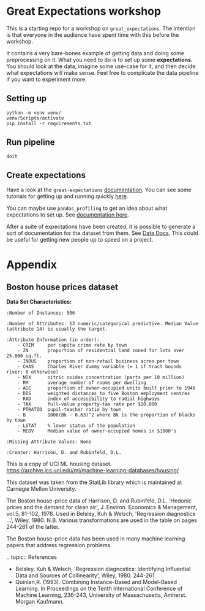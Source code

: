 # Great Expectations workshop
This is a starting repo for a workshop on `great_expectations`. 
The intention is that everyone in the audience have spent time with this before the workshop. 

It contains a very bare-bones example of getting data and doing some preprocessing on it. 
What you need to do is to set up some **expectations**. 
You should look at the data, imagine some use-case for it, and then decide what expectations will make sense. 
Feel free to complicate the data pipeline if you want to experiment more. 
## Setting up
```shell script
python -m venv venv/
venv/Scripts/activate
pip install -r requirements.txt
```

## Run pipeline
```shell script
doit
```

## Create expectations
Have a look at the `great-expectations` [documentation](https://docs.greatexpectations.io/en/latest/).
You can see some tutorials for getting up and running quickly [here](https://docs.greatexpectations.io/en/latest/guides/tutorials.html).

You can maybe use `pandas_profiling` to get an idea about what expectations to set up. 
See [documentation here](https://pandas-profiling.github.io/pandas-profiling/docs/master/rtd/).

After a suite of expectations have been created, it is possible to generate
a sort of documentation for the dataset from them. 
See [Data Docs](https://docs.greatexpectations.io/en/latest/reference/core_concepts/data_docs.html).
This could be useful for getting new people up to speed on a project. 

# Appendix
## Boston house prices dataset



**Data Set Characteristics:**  

    :Number of Instances: 506 

    :Number of Attributes: 13 numeric/categorical predictive. Median Value (attribute 14) is usually the target.

    :Attribute Information (in order):
        - CRIM     per capita crime rate by town
        - ZN       proportion of residential land zoned for lots over 25,000 sq.ft.
        - INDUS    proportion of non-retail business acres per town
        - CHAS     Charles River dummy variable (= 1 if tract bounds river; 0 otherwise)
        - NOX      nitric oxides concentration (parts per 10 million)
        - RM       average number of rooms per dwelling
        - AGE      proportion of owner-occupied units built prior to 1940
        - DIS      weighted distances to five Boston employment centres
        - RAD      index of accessibility to radial highways
        - TAX      full-value property-tax rate per $10,000
        - PTRATIO  pupil-teacher ratio by town
        - B        1000(Bk - 0.63)^2 where Bk is the proportion of blacks by town
        - LSTAT    % lower status of the population
        - MEDV     Median value of owner-occupied homes in $1000's

    :Missing Attribute Values: None

    :Creator: Harrison, D. and Rubinfeld, D.L.

This is a copy of UCI ML housing dataset.
https://archive.ics.uci.edu/ml/machine-learning-databases/housing/


This dataset was taken from the StatLib library which is maintained at Carnegie Mellon University.

The Boston house-price data of Harrison, D. and Rubinfeld, D.L. 'Hedonic
prices and the demand for clean air', J. Environ. Economics & Management,
vol.5, 81-102, 1978.   Used in Belsley, Kuh & Welsch, 'Regression diagnostics
...', Wiley, 1980.   N.B. Various transformations are used in the table on
pages 244-261 of the latter.

The Boston house-price data has been used in many machine learning papers that address regression
problems.   
     
.. topic:: References

   - Belsley, Kuh & Welsch, 'Regression diagnostics: Identifying Influential Data and Sources of Collinearity', Wiley, 1980. 244-261.
   - Quinlan,R. (1993). Combining Instance-Based and Model-Based Learning. In Proceedings on the Tenth International Conference of Machine Learning, 236-243, University of Massachusetts, Amherst. Morgan Kaufmann.